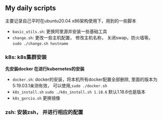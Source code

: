 ## My daily scripts
主要记录自己平时在ubuntu20.04 x86架构使用下，用到的一些脚本



- `basic_utils.sh`: 更换阿里源并安装一些基础工具
- `change.sh`: 更改一些主机配置， 修改主机名称， 关闭swap，防火墙等。 `sudo ./change.sh hostname`


### k8s: k8s集群安装
**先安装docker 在进行kubernetes的安装**
- `docker.sh`: docker的安装，将本机所有docker配置全部删除, 里面的版本为5:19.03.1亲测有效， 可以使用,`sudo ./docker.sh`
- `k8s_install.sh` `sudo ./k8s_install.sh 1.18.6` 默认1.18.6也是版本
- `k8s_gxrcio.sh` 更换镜像 


### zsh: 安装zsh， 并进行相应的配置

